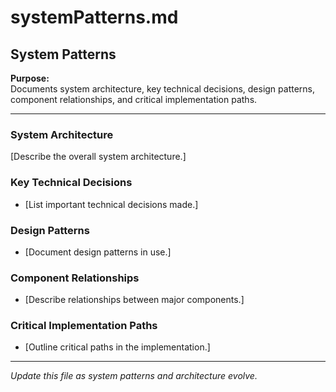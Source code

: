 # systemPatterns.md

## System Patterns

**Purpose:**  
Documents system architecture, key technical decisions, design patterns, component relationships, and critical implementation paths.

---

### System Architecture
[Describe the overall system architecture.]

### Key Technical Decisions
- [List important technical decisions made.]

### Design Patterns
- [Document design patterns in use.]

### Component Relationships
- [Describe relationships between major components.]

### Critical Implementation Paths
- [Outline critical paths in the implementation.]

---

*Update this file as system patterns and architecture evolve.*
